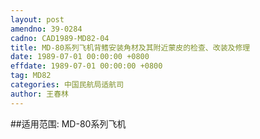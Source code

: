 ```yaml
---
layout: post
amendno: 39-0284
cadno: CAD1989-MD82-04
title: MD-80系列飞机背鳍安装角材及其附近蒙皮的检查、改装及修理
date: 1989-07-01 00:00:00 +0800
effdate: 1989-07-01 00:00:00 +0800
tag: MD82
categories: 中国民航局适航司
author: 王春林
---
```


##适用范围:
MD-80系列飞机

